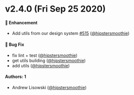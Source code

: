 # v2.4.0 (Fri Sep 25 2020)

#### 🚀 Enhancement

- Add utils from our design system [#515](https://github.com/intuit/design-systems-cli/pull/515) ([@hipstersmoothie](https://github.com/hipstersmoothie))

#### 🐛 Bug Fix

- fix lint + test ([@hipstersmoothie](https://github.com/hipstersmoothie))
- get utils building ([@hipstersmoothie](https://github.com/hipstersmoothie))
- add utils ([@hipstersmoothie](https://github.com/hipstersmoothie))

#### Authors: 1

- Andrew Lisowski ([@hipstersmoothie](https://github.com/hipstersmoothie))
